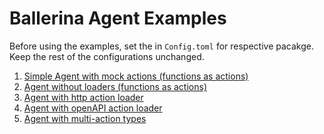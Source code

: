 # Ballerina Agent Examples

Before using the examples, set the <openAIToken> in `Config.toml` for respective pacakge. Keep the rest of the configurations unchanged. 

1) [Simple Agent with mock actions (functions as actions)](/samples/agent_with_mock_actions/)
2) [Agent without loaders (functions as actions)](/samples/agent_without_loaders/README.md)
3) [Agent with http action loader](/samples/agent_with_http_loader/README.md)
4) [Agent with openAPI action loader](/samples/agent_with_openapi_loader/README.md)
5) [Agent with multi-action types](/samples/agent_with_multiactions/)
